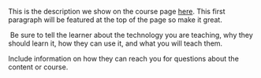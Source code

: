 This is the description we show on the course page [here](https://lab.github.com/EduardoLopez3125/cpf). This first paragraph will be featured at the top of the page so make it great.
​

​
Be sure to tell the learner about the technology you are teaching, why they should learn it, how they can use it, and what you will teach them.
​


Include information on how they can reach you for questions about the content or course. 